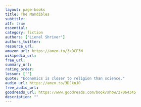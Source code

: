 ```yaml
---
layout: page-books
title: The Mandibles
subtitle: 
atf: true
essential: 
category: fiction
authors: ['Lionel Shriver']
authors_twitter: 
resource_url: 
amazon_url: https://amzn.to/3kOCF3N
wikipedia_url: 
free_url: 
summary_url: 
rating_order: 
lesson: ['']
quote: "Economics is closer to religion than science."
audio_url: https://amzn.to/3DJknJO
free_audio_url: 
goodreads_url: https://www.goodreads.com/book/show/27064345
description: ""
---
```

